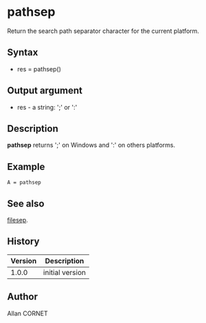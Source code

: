 

# pathsep

Return the search path separator character for the current platform.

## Syntax

- res = pathsep()

## Output argument

 - res - a string: ';' or ':'

## Description

<b>pathsep</b> returns ';' on Windows and ':' on others platforms.

## Example

```Nelson
A = pathsep
```

## See also

[filesep](filesep.md).
## History

|Version|Description|
|------|------|
|1.0.0|initial version|


## Author

Allan CORNET



